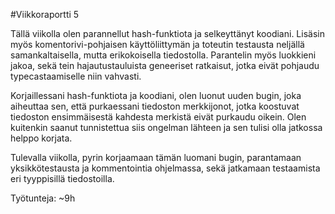 #Viikkoraportti 5

Tällä viikolla olen parannellut hash-funktiota ja selkeyttänyt koodiani. Lisäsin myös komentorivi-pohjaisen käyttöliittymän ja toteutin 
testausta neljällä samankaltaisella, mutta erikokoisella tiedostolla. Parantelin myös luokkieni jakoa, sekä tein hajautustauluista 
geneeriset ratkaisut, jotka eivät pohjaudu typecastaamiselle niin vahvasti.

Korjaillessani hash-funktiota ja koodiani, olen luonut uuden bugin, joka aiheuttaa sen, että purkaessani tiedoston merkkijonot, jotka 
koostuvat tiedoston ensimmäisestä kahdesta merkistä eivät purkaudu oikein. Olen kuitenkin saanut tunnistettua siis ongelman lähteen 
ja sen tulisi olla jatkossa helppo korjata.

Tulevalla viikolla, pyrin korjaamaan tämän luomani bugin, parantamaan yksikkötestausta ja kommentointia ohjelmassa, sekä jatkamaan 
testaamista eri tyyppisillä tiedostoilla.

Työtunteja: ~9h
